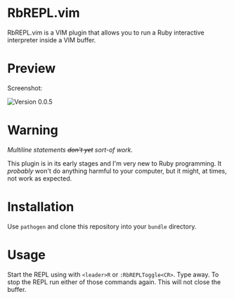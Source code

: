 # RbREPL.vim

RbREPL.vim is a VIM plugin that allows you to run a Ruby interactive
interpreter inside a VIM buffer.

# Preview

Screenshot:

![Version 0.0.5](http://farm7.static.flickr.com/6150/5921996302_4823f1279f_z.jpg)

# Warning

*Multiline statements <del>don't yet</del> sort-of work.*

This plugin is in its early stages and I'm very new to Ruby programming.
It _probably_ won't do anything harmful to your computer, but it might,
at times, not work as expected. 

# Installation

Use `pathogen` and clone this repository into your `bundle` directory.

# Usage

Start the REPL using with `<leader>R` or `:RbREPLToggle<CR>`. Type away.
To stop the REPL run either of those commands again. This will not close
the buffer.
